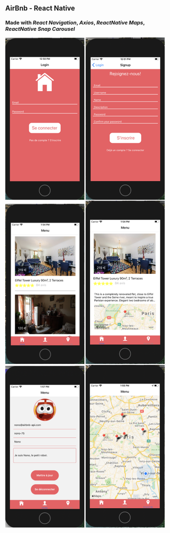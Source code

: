 ## AirBnb - React Native

### Made with _React Navigation_, _Axios_, _ReactNative Maps_, _ReactNative Snap Carousel_

<img src="./login.png" width="250" borderRadius="10" alt="Login Screen">

<img src="./signup.png" width="250" alt="Signup Screen">

<img src="./home.png" width="250" alt="Home Screen">

<img src="./room.png" width="250" alt="Room Screen">

<img src="./profile.png" width="250" alt="Profile Screen">

<img src="./aroundme.png" width="250" alt="Aroundme Screen">

